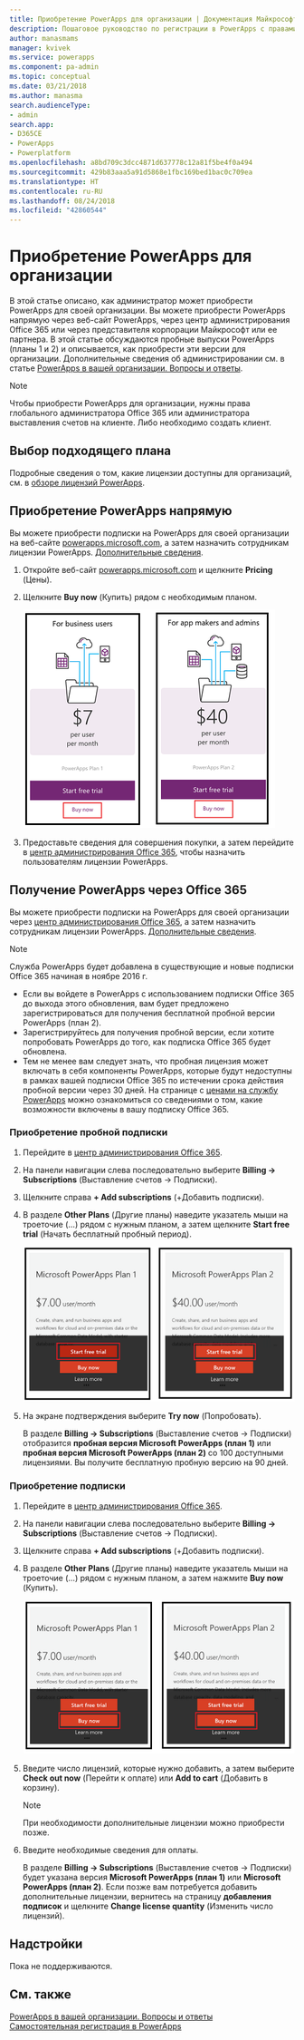 ```yaml
---
title: Приобретение PowerApps для организации | Документация Майкрософт
description: Пошаговое руководство по регистрации в PowerApps с правами администратора.
author: manasmams
manager: kvivek
ms.service: powerapps
ms.component: pa-admin
ms.topic: conceptual
ms.date: 03/21/2018
ms.author: manasma
search.audienceType:
- admin
search.app:
- D365CE
- PowerApps
- Powerplatform
ms.openlocfilehash: a8bd709c3dcc4871d637778c12a81f5be4f0a494
ms.sourcegitcommit: 429b83aaa5a91d5868e1fbc169bed1bac0c709ea
ms.translationtype: HT
ms.contentlocale: ru-RU
ms.lasthandoff: 08/24/2018
ms.locfileid: "42860544"
---
```

# <a name="purchase-powerapps-for-your-organization"></a>Приобретение PowerApps для организации
В этой статье описано, как администратор может приобрести PowerApps для своей организации. Вы можете приобрести PowerApps напрямую через веб-сайт PowerApps, через центр администрирования Office 365 или через представителя корпорации Майкрософт или ее партнера. В этой статье обсуждаются пробные выпуски PowerApps (планы 1 и 2) и описывается, как приобрести эти версии для организации. Дополнительные сведения об администрировании см. в статье [PowerApps в вашей организации. Вопросы и ответы](signup-question-and-answer.md).

> [!NOTE]
>   Чтобы приобрести PowerApps для организации, нужны права глобального администратора Office 365 или администратора выставления счетов на клиенте. Либо необходимо создать клиент.

## <a name="choosing-the-right-plan"></a>Выбор подходящего плана
Подробные сведения о том, какие лицензии доступны для организаций, см. в [обзоре лицензий PowerApps](pricing-billing-skus.md).

## <a name="purchase-powerapps-directly"></a>Приобретение PowerApps напрямую
Вы можете приобрести подписки на PowerApps для своей организации на веб-сайте [powerapps.microsoft.com][4], а затем назначить сотрудникам лицензии PowerApps. [Дополнительные сведения][5].

1. Откройте веб-сайт [powerapps.microsoft.com][4] и щелкните **Pricing** (Цены).

2. Щелкните **Buy now** (Купить) рядом с необходимым планом.

    ![](./media/signup-for-powerapps-admin/buy-now.png)

3. Предоставьте сведения для совершения покупки, а затем перейдите в [центр администрирования Office 365][6], чтобы назначить пользователям лицензии PowerApps.

## <a name="get-powerapps-through-office-365"></a>Получение PowerApps через Office 365
Вы можете приобрести подписки на PowerApps для своей организации через [центр администрирования Office 365][6], а затем назначить сотрудникам лицензии PowerApps. [Дополнительные сведения][5].

> [!NOTE]
> Служба PowerApps будет добавлена в существующие и новые подписки Office 365 начиная в ноябре 2016 г.
>
> * Если вы войдете в PowerApps с использованием подписки Office 365 до выхода этого обновления, вам будет предложено зарегистрироваться для получения бесплатной пробной версии PowerApps (план 2).
> * Зарегистрируйтесь для получения пробной версии, если хотите попробовать PowerApps до того, как подписка Office 365 будет обновлена.  
> * Тем не менее вам следует знать, что пробная лицензия может включать в себя компоненты PowerApps, которые будут недоступны в рамках вашей подписки Office 365 по истечении срока действия пробной версии через 30 дней.  На странице с [ценами на службу PowerApps][2] можно ознакомиться со сведениями о том, какие возможности включены в вашу подписку Office 365.


### <a name="purchase-a-subscription-trial"></a>Приобретение пробной подписки
1. Перейдите в [центр администрирования Office 365][6].

2. На панели навигации слева последовательно выберите **Billing -> Subscriptions** (Выставление счетов -> Подписки).

3. Щелкните справа **+ Add subscriptions** (+Добавить подписки).

4. В разделе **Other Plans** (Другие планы) наведите указатель мыши на троеточие (...) рядом с нужным планом, а затем щелкните **Start free trial** (Начать бесплатный пробный период).

    ![](./media/signup-for-powerapps-admin/admin-purchase-trial.png)

5. На экране подтверждения выберите **Try now** (Попробовать).

    В разделе **Billing -> Subscriptions** (Выставление счетов -> Подписки) отобразится **пробная версия Microsoft PowerApps (план 1)** или **пробная версия Microsoft PowerApps (план 2)** со 100 доступными лицензиями. Вы получите бесплатную пробную версию на 90 дней.

### <a name="purchase-a-subscription"></a>Приобретение подписки
1. Перейдите в [центр администрирования Office 365][6].

2. На панели навигации слева последовательно выберите **Billing -> Subscriptions** (Выставление счетов -> Подписки).

3. Щелкните справа **+ Add subscriptions** (+Добавить подписки).

4. В разделе **Other Plans** (Другие планы) наведите указатель мыши на троеточие (...) рядом с нужным планом, а затем нажмите **Buy now** (Купить).

    ![](./media/signup-for-powerapps-admin/admin-purchase-paid.png)

5. Введите число лицензий, которые нужно добавить, а затем выберите **Check out now** (Перейти к оплате) или **Add to cart** (Добавить в корзину).

   > [!NOTE]
   > При необходимости дополнительные лицензии можно приобрести позже.


6. Введите необходимые сведения для оплаты.

    В разделе **Billing -> Subscriptions** (Выставление счетов -> Подписки) будет указана версия **Microsoft PowerApps (план 1)** или **Microsoft PowerApps (план 2)**. Если позже вам потребуется добавить дополнительные лицензии, вернитесь на страницу **добавления подписок** и щелкните **Change license quantity** (Изменить число лицензий).

## <a name="add-ons"></a>Надстройки
Пока не поддерживаются.

## <a name="see-also"></a>См. также
[PowerApps в вашей организации. Вопросы и ответы](signup-question-and-answer.md)  
[Самостоятельная регистрация в PowerApps](../maker/signup-for-powerapps.md)  

<!--Reference links in article-->
[1]: http://go.microsoft.com/fwlink/p/?LinkId=715583
[2]: http://go.microsoft.com/fwlink/p/?LinkId=708209
[4]: https://go.microsoft.com/fwlink/?linkid=832551
[5]: https://support.office.com/article/997596b5-4173-4627-b915-36abac6786dc
[6]: https://portal.office.com/admin/default.aspx
